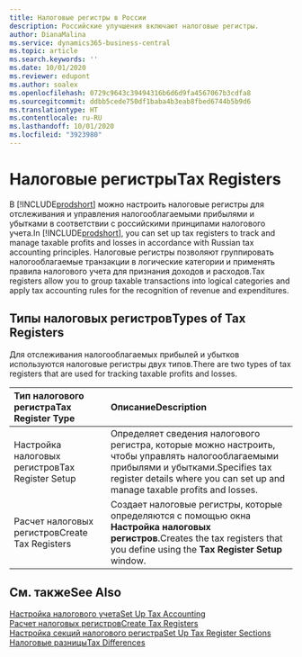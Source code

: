 ```yaml
---
title: Налоговые регистры в России
description: Российские улучшения включают налоговые регистры.
author: DianaMalina
ms.service: dynamics365-business-central
ms.topic: article
ms.search.keywords: ''
ms.date: 10/01/2020
ms.reviewer: edupont
ms.author: soalex
ms.openlocfilehash: 0729c9643c39494316b6d6d9fa4567067b3cdfa8
ms.sourcegitcommit: ddbb5cede750df1baba4b3eab8fbed6744b5b9d6
ms.translationtype: HT
ms.contentlocale: ru-RU
ms.lasthandoff: 10/01/2020
ms.locfileid: "3923980"
---
```

# <a name="tax-registers"></a><span data-ttu-id="4e6bc-103">Налоговые регистры</span><span class="sxs-lookup"><span data-stu-id="4e6bc-103">Tax Registers</span></span>

<span data-ttu-id="4e6bc-104">В [!INCLUDE[prodshort](../../includes/prodshort.md)] можно настроить налоговые регистры для отслеживания и управления налогооблагаемыми прибылями и убытками в соответствии с российскими принципами налогового учета.</span><span class="sxs-lookup"><span data-stu-id="4e6bc-104">In [!INCLUDE[prodshort](../../includes/prodshort.md)], you can set up tax registers to track and manage taxable profits and losses in accordance with Russian tax accounting principles.</span></span> <span data-ttu-id="4e6bc-105">Налоговые регистры позволяют группировать налогооблагаемые транзакции в логические категории и применять правила налогового учета для признания доходов и расходов.</span><span class="sxs-lookup"><span data-stu-id="4e6bc-105">Tax registers allow you to group taxable transactions into logical categories and apply tax accounting rules for the recognition of revenue and expenditures.</span></span>

## <a name="types-of-tax-registers"></a><span data-ttu-id="4e6bc-106">Типы налоговых регистров</span><span class="sxs-lookup"><span data-stu-id="4e6bc-106">Types of Tax Registers</span></span>

<span data-ttu-id="4e6bc-107">Для отслеживания налогооблагаемых прибылей и убытков используются налоговые регистры двух типов.</span><span class="sxs-lookup"><span data-stu-id="4e6bc-107">There are two types of tax registers that are used for tracking taxable profits and losses.</span></span> 

| <span data-ttu-id="4e6bc-108">Тип налогового регистра</span><span class="sxs-lookup"><span data-stu-id="4e6bc-108">Tax Register Type</span></span>    | <span data-ttu-id="4e6bc-109">Описание</span><span class="sxs-lookup"><span data-stu-id="4e6bc-109">Description</span></span>                                                  |
| :------------------- | :----------------------------------------------------------- |
| <span data-ttu-id="4e6bc-110">Настройка налоговых регистров</span><span class="sxs-lookup"><span data-stu-id="4e6bc-110">Tax Register Setup</span></span>   | <span data-ttu-id="4e6bc-111">Определяет сведения налогового регистра, которые можно настроить, чтобы управлять налогооблагаемыми прибылями и убытками.</span><span class="sxs-lookup"><span data-stu-id="4e6bc-111">Specifies tax register details where you can set up and manage taxable profits and losses.</span></span> |
| <span data-ttu-id="4e6bc-112">Расчет налоговых регистров</span><span class="sxs-lookup"><span data-stu-id="4e6bc-112">Create Tax Registers</span></span> | <span data-ttu-id="4e6bc-113">Создает налоговые регистры, которые определяются с помощью окна **Настройка налоговых регистров**.</span><span class="sxs-lookup"><span data-stu-id="4e6bc-113">Creates the tax registers that you define using the **Tax Register Setup** window.</span></span> |

## <a name="see-also"></a><span data-ttu-id="4e6bc-114">См. также</span><span class="sxs-lookup"><span data-stu-id="4e6bc-114">See Also</span></span>

[<span data-ttu-id="4e6bc-115">Настройка налогового учета</span><span class="sxs-lookup"><span data-stu-id="4e6bc-115">Set Up Tax Accounting</span></span>](How-to-Set-Up-Tax-Accounting.md)  
[<span data-ttu-id="4e6bc-116">Расчет налоговых регистров</span><span class="sxs-lookup"><span data-stu-id="4e6bc-116">Create Tax Registers</span></span>](How-to-Create-Tax-Registers.md)  
[<span data-ttu-id="4e6bc-117">Настройка секций налогового регистра</span><span class="sxs-lookup"><span data-stu-id="4e6bc-117">Set Up Tax Register Sections</span></span>](How-to-Set-Up-Tax-Register-Sections.md)  
[<span data-ttu-id="4e6bc-118">Налоговые разницы</span><span class="sxs-lookup"><span data-stu-id="4e6bc-118">Tax Differences</span></span>](Tax-Differences.md)  
